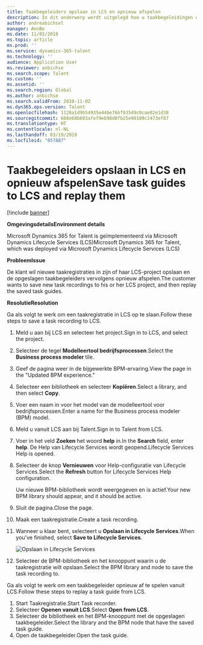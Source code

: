 ```yaml
---
title: Taakbegeleiders opslaan in LCS en opnieuw afspelen
description: In dit onderwerp wordt uitgelegd hoe u taakbegeleidingen opslaat in Microsoft Dynamics Lifecycle Services (LCS) en ze vervolgens opnieuw afspeelt.
author: andreabichsel
manager: AnnBe
ms.date: 11/02/2018
ms.topic: article
ms.prod: ''
ms.service: dynamics-365-talent
ms.technology: ''
audience: Application User
ms.reviewer: anbichse
ms.search.scope: Talent
ms.custom: ''
ms.assetid: ''
ms.search.region: Global
ms.author: anbichse
ms.search.validFrom: 2018-11-02
ms.dyn365.ops.version: Talent
ms.openlocfilehash: 1128a1d9b54935e44be76bf93549c0cae82e1d38
ms.sourcegitcommit: 608e68b603afef9eb98d8fb25e90109c2473ef87
ms.translationtype: HT
ms.contentlocale: nl-NL
ms.lasthandoff: 03/19/2019
ms.locfileid: "857887"
---
```

# <a name="save-task-guides-to-lcs-and-replay-them"></a><span data-ttu-id="27147-103">Taakbegeleiders opslaan in LCS en opnieuw afspelen</span><span class="sxs-lookup"><span data-stu-id="27147-103">Save task guides to LCS and replay them</span></span>

[!include [banner](includes/banner.md)]

<span data-ttu-id="27147-104">**Omgevingsdetails**</span><span class="sxs-lookup"><span data-stu-id="27147-104">**Environment details**</span></span> 

<span data-ttu-id="27147-105">Microsoft Dynamics 365 for Talent is geïmplementeerd via Microsoft Dynamics Lifecycle Services (LCS)</span><span class="sxs-lookup"><span data-stu-id="27147-105">Microsoft Dynamics 365 for Talent, which was deployed via Microsoft Dynamics Lifecycle Services (LCS)</span></span>

<span data-ttu-id="27147-106">**Probleem**</span><span class="sxs-lookup"><span data-stu-id="27147-106">**Issue**</span></span>

<span data-ttu-id="27147-107">De klant wil nieuwe taakregistraties in zijn of haar LCS-project opslaan en de opgeslagen taakbegeleiders vervolgens opnieuw afspelen.</span><span class="sxs-lookup"><span data-stu-id="27147-107">The customer wants to save new task recordings to his or her LCS project, and then replay the saved task guides.</span></span>

<span data-ttu-id="27147-108">**Resolutie**</span><span class="sxs-lookup"><span data-stu-id="27147-108">**Resolution**</span></span>

<span data-ttu-id="27147-109">Ga als volgt te werk om een taakregistratie in LCS op te slaan.</span><span class="sxs-lookup"><span data-stu-id="27147-109">Follow these steps to save a task recording to LCS.</span></span>

1. <span data-ttu-id="27147-110">Meld u aan bij LCS en selecteer het project.</span><span class="sxs-lookup"><span data-stu-id="27147-110">Sign in to LCS, and select the project.</span></span>
2. <span data-ttu-id="27147-111">Selecteer de tegel **Modelleertool bedrijfsprocessen**.</span><span class="sxs-lookup"><span data-stu-id="27147-111">Select the **Business process modeler** tile.</span></span>
3. <span data-ttu-id="27147-112">Geef de pagina weer in de bijgewerkte BPM-ervaring.</span><span class="sxs-lookup"><span data-stu-id="27147-112">View the page in the "Updated BPM experience."</span></span>
4. <span data-ttu-id="27147-113">Selecteer een bibliotheek en selecteer **Kopiëren**.</span><span class="sxs-lookup"><span data-stu-id="27147-113">Select a library, and then select **Copy**.</span></span>
5. <span data-ttu-id="27147-114">Voer een naam in voor het model van de modelleertool voor bedrijfsprocessen.</span><span class="sxs-lookup"><span data-stu-id="27147-114">Enter a name for the Business process modeler (BPM) model.</span></span>
6. <span data-ttu-id="27147-115">Meld u vanuit LCS aan bij Talent.</span><span class="sxs-lookup"><span data-stu-id="27147-115">Sign in to Talent from LCS.</span></span>
7. <span data-ttu-id="27147-116">Voer in het veld **Zoeken** het woord **help** in.</span><span class="sxs-lookup"><span data-stu-id="27147-116">In the **Search** field, enter **help**.</span></span> <span data-ttu-id="27147-117">De Help van Lifecycle Services wordt geopend.</span><span class="sxs-lookup"><span data-stu-id="27147-117">Lifecycle Services Help is opened.</span></span>
8. <span data-ttu-id="27147-118">Selecteer de knop **Vernieuwen** voor Help-configuratie van Lifecycle Services.</span><span class="sxs-lookup"><span data-stu-id="27147-118">Select the **Refresh** button for Lifecycle Services Help configuration.</span></span>

    <span data-ttu-id="27147-119">Uw nieuwe BPM-bibliotheek wordt weergegeven en is actief.</span><span class="sxs-lookup"><span data-stu-id="27147-119">Your new BPM library should appear, and it should be active.</span></span>

9. <span data-ttu-id="27147-120">Sluit de pagina.</span><span class="sxs-lookup"><span data-stu-id="27147-120">Close the page.</span></span>
10. <span data-ttu-id="27147-121">Maak een taakregistratie.</span><span class="sxs-lookup"><span data-stu-id="27147-121">Create a task recording.</span></span>
11. <span data-ttu-id="27147-122">Wanneer u klaar bent, selecteert u **Opslaan in Lifecycle Services**.</span><span class="sxs-lookup"><span data-stu-id="27147-122">When you've finished, select **Save to Lifecycle Services**.</span></span>

    ![Opslaan in Lifecycle Services](media/task-guides.png)

12. <span data-ttu-id="27147-124">Selecteer de BPM-bibliotheek en het knooppunt waarin u de taakregistratie wilt opslaan.</span><span class="sxs-lookup"><span data-stu-id="27147-124">Select the BPM library and node to save the task recording to.</span></span>

<span data-ttu-id="27147-125">Ga als volgt te werk om een taakbegeleider opnieuw af te spelen vanuit LCS.</span><span class="sxs-lookup"><span data-stu-id="27147-125">Follow these steps to replay a task guide from LCS.</span></span>

1. <span data-ttu-id="27147-126">Start Taakregistratie.</span><span class="sxs-lookup"><span data-stu-id="27147-126">Start Task recorder.</span></span>
2. <span data-ttu-id="27147-127">Selecteer **Openen vanuit LCS**.</span><span class="sxs-lookup"><span data-stu-id="27147-127">Select **Open from LCS**.</span></span>
3. <span data-ttu-id="27147-128">Selecteer de bibliotheek en het BPM-knooppunt met de opgeslagen taakbegeleider.</span><span class="sxs-lookup"><span data-stu-id="27147-128">Select the library and the BPM node that have the saved task guide.</span></span>
4. <span data-ttu-id="27147-129">Open de taakbegeleider.</span><span class="sxs-lookup"><span data-stu-id="27147-129">Open the task guide.</span></span>
